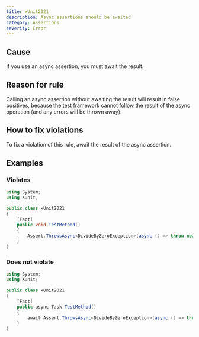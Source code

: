 ```yaml
---
title: xUnit2021
description: Async assertions should be awaited
category: Assertions
severity: Error
---
```


## Cause

If you use an async assertion, you must await the result.

## Reason for rule

Calling an async assertion without awaiting the result will result in false positives, because the test framework cannot
follow the result of the async operation (and any errors will be thrown away).

## How to fix violations

To fix a violation of this rule, await the result of the async assertion.

## Examples

### Violates

```csharp
using System;
using Xunit;

public class xUnit2021
{
    [Fact]
    public void TestMethod()
    {
        Assert.ThrowsAsync<DivideByZeroException>(async () => throw new DivideByZeroException());
    }
}
```

### Does not violate

```csharp
using System;
using Xunit;

public class xUnit2021
{
    [Fact]
    public async Task TestMethod()
    {
        await Assert.ThrowsAsync<DivideByZeroException>(async () => throw new DivideByZeroException());
    }
}
```
